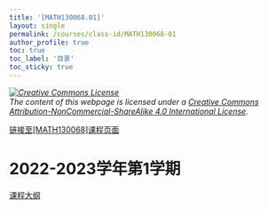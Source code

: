 ```yaml
---
title: '[MATH130068.01]'
layout: single
permalink: /courses/class-id/MATH130068-01
author_profile: true
toc: true
toc_label: '目录'
toc_sticky: true
---
```


<div class='notice--warning'>
	<p><i><a rel='license' href='http://creativecommons.org/licenses/by-nc-sa/4.0/'><img alt='Creative Commons License' style='border-width:0' src='https://i.creativecommons.org/l/by-nc-sa/4.0/88x31.png' /></a><br /> The content of this webpage is licensed under a <a rel='license' href='http://creativecommons.org/licenses/by-nc-sa/4.0/'>Creative Commons Attribution-NonCommercial-ShareAlike 4.0 International License</a>.</i></p>
</div>

<a href='https://fdu-math.github.io/courses/MATH130068'>链接至[MATH130068]课程页面<a>

# 2022-2023学年第1学期

<a href='../courses/syllabus/MATH130068.01-2022-2023-1 (Encrypted).pdf'>课程大纲</a>